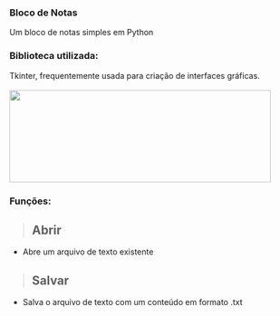 ### Bloco de Notas
Um bloco de notas simples em Python

### Biblioteca utilizada:
Tkinter, frequentemente usada para criação de interfaces gráficas.
<br></br><img src="https://cdn.discordapp.com/attachments/1017542960893673481/1090495698853707776/Python.png" height="163" width="461">

### Funções:
> <h2>Abrir</h2>
- Abre um arquivo de texto existente

> <h2>Salvar</h2>
- Salva o arquivo de texto com um conteúdo em formato .txt
